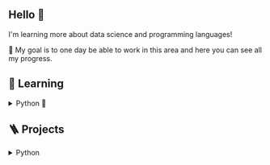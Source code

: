 ## Hello 👋

I'm learning more about data science and programming languages!

🎯 My goal is to one day be able to work in this area and here you can see all my progress. 


## 📖 Learning
<details>
  
<summary>Python 🐍 </summary>
  
  [CS50 Introduction to Programming with Python](https://github.com/richardnj14/CS50_Python)

</details>



## 🪜 Projects

<details>
  
<summary> Python</summary>

[Heads and tails cheater finder](https://github.com/richardnj14/CSTR-model](https://github.com/richardnj14/CS50_python/tree/main/final_project))
</details>


<!--

<details>
  
<summary> Python</summary>

[CS50 Introduction to Programming with Python]

</details>

**richardnj14/richardnj14** is a ✨ _special_ ✨ repository because its `README.md` (this file) appears on your GitHub profile.

Here are some ideas to get you started:

- 🔭 I’m currently working on ...
- 🌱 I’m currently learning ...
- 👯 I’m looking to collaborate on ...
- 🤔 I’m looking for help with ...
- 💬 Ask me about ...
- 📫 How to reach me: ...
- 😄 Pronouns: ...
- ⚡ Fun fact: ...
-->
